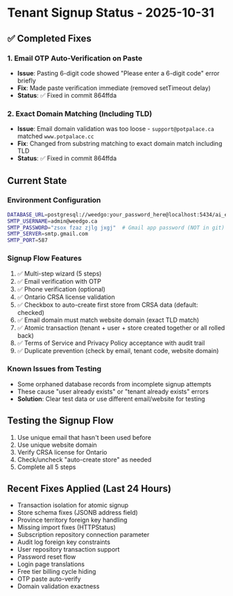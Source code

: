 # Tenant Signup Status - 2025-10-31

## ✅ Completed Fixes

### 1. Email OTP Auto-Verification on Paste
- **Issue**: Pasting 6-digit code showed "Please enter a 6-digit code" error briefly
- **Fix**: Made paste verification immediate (removed setTimeout delay)
- **Status**: ✅ Fixed in commit 864ffda

### 2. Exact Domain Matching (Including TLD)
- **Issue**: Email domain validation was too loose - `support@potpalace.ca` matched `www.potpalace.cc`
- **Fix**: Changed from substring matching to exact domain match including TLD
- **Status**: ✅ Fixed in commit 864ffda

## Current State

### Environment Configuration
```bash
DATABASE_URL=postgresql://weedgo:your_password_here@localhost:5434/ai_engine
SMTP_USERNAME=admin@weedgo.ca  
SMTP_PASSWORD="zsox fzaz zjlg jxgj"  # Gmail app password (NOT in git)
SMTP_SERVER=smtp.gmail.com
SMTP_PORT=587
```

### Signup Flow Features
1. ✅ Multi-step wizard (5 steps)
2. ✅ Email verification with OTP
3. ✅ Phone verification (optional)
4. ✅ Ontario CRSA license validation
5. ✅ Checkbox to auto-create first store from CRSA data (default: checked)
6. ✅ Email domain must match website domain (exact TLD match)
7. ✅ Atomic transaction (tenant + user + store created together or all rolled back)
8. ✅ Terms of Service and Privacy Policy acceptance with audit trail
9. ✅ Duplicate prevention (check by email, tenant code, website domain)

### Known Issues from Testing
- Some orphaned database records from incomplete signup attempts
- These cause "user already exists" or "tenant already exists" errors
- **Solution**: Clear test data or use different email/website for testing

## Testing the Signup Flow

1. Use unique email that hasn't been used before
2. Use unique website domain
3. Verify CRSA license for Ontario
4. Check/uncheck "auto-create store" as needed
5. Complete all 5 steps

## Recent Fixes Applied (Last 24 Hours)
- Transaction isolation for atomic signup
- Store schema fixes (JSONB address field)  
- Province territory foreign key handling
- Missing import fixes (HTTPStatus)
- Subscription repository connection parameter
- Audit log foreign key constraints
- User repository transaction support
- Password reset flow
- Login page translations
- Free tier billing cycle hiding
- OTP paste auto-verify
- Domain validation exactness

